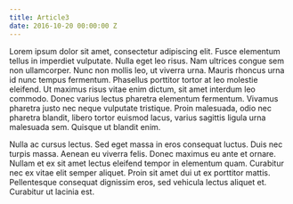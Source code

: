 ```yaml
---
title: Article3
date: 2016-10-20 00:00:00 Z
---
```


 Lorem ipsum dolor sit amet, consectetur adipiscing elit. Fusce elementum tellus in imperdiet vulputate. Nulla eget leo risus. Nam ultrices congue sem non ullamcorper. Nunc non mollis leo, ut viverra urna. Mauris rhoncus urna id nunc tempus fermentum. Phasellus porttitor tortor at leo molestie eleifend. Ut maximus risus vitae enim dictum, sit amet interdum leo commodo. Donec varius lectus pharetra elementum fermentum. Vivamus pharetra justo nec neque vulputate tristique. Proin malesuada, odio nec pharetra blandit, libero tortor euismod lacus, varius sagittis ligula urna malesuada sem. Quisque ut blandit enim.

Nulla ac cursus lectus. Sed eget massa in eros consequat luctus. Duis nec turpis massa. Aenean eu viverra felis. Donec maximus eu ante et ornare. Nullam et ex sit amet lectus eleifend tempor in elementum quam. Curabitur nec ex vitae elit semper aliquet. Proin sit amet dui ut ex porttitor mattis. Pellentesque consequat dignissim eros, sed vehicula lectus aliquet et. Curabitur ut lacinia est.